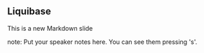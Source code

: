 ##  Liquibase

This is a new Markdown slide

note:
    Put your speaker notes here.
    You can see them pressing 's'.
